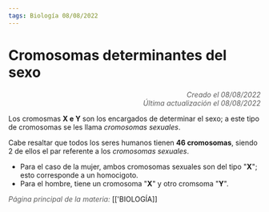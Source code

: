 ```yaml
---
tags: Biología 08/08/2022
---
```


# Cromosomas determinantes del sexo
<div style="text-align: right; opacity: 0.7; font-style: italic;">Creado el 08/08/2022</div>
<div style="text-align: right; opacity: 0.7; font-style: italic;">Última actualización el 08/08/2022</div>

Los cromosmas **X e Y** son los encargados de determinar el sexo; a este tipo de cromosomas se les llama *cromosomas sexuales*.

Cabe resaltar que todos los seres humanos tienen **46 cromosomas**, siendo 2 de ellos el par referente a los *cromosomas sexuales*.

- Para el caso de la mujer, ambos cromosomas sexuales son del tipo "**X**"; esto corresponde a un homocigoto.
- Para el hombre, tiene un cromosoma "**X**" y otro cromsoma "**Y**".

<span style="opacity: 0.7; font-style: italic;">Página principal de la materia:</span> [['BIOLOGÍA]]